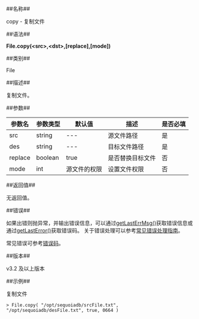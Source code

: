##名称##

copy - 复制文件

##语法##

**File.copy(\<src\>,\<dst\>,\[replace\],\[mode\])**

##类别##

File

##描述##

复制文件。

##参数##

| 参数名  | 参数类型 | 默认值       | 描述             | 是否必填 |
| ------- | -------- | ------------ | ---------------- | -------- |
| src     | string   | ---          | 源文件路径       | 是       |
| des     | string   | ---          | 目标文件路径     | 是       |
| replace | boolean  | true        | 是否替换目标文件 | 否       |
| mode    | int      | 源文件的权限 | 设置文件权限     | 否       |

##返回值##

无返回值。

##错误##

如果出错则抛异常，并输出错误信息，可以通过[getLastErrMsg()](manual/Manual/Sequoiadb_Command/Global/getLastErrMsg.md)获取错误信息或通过[getLastError()](manual/Manual/Sequoiadb_Command/Global/getLastError.md)获取错误码。
关于错误处理可以参考[常见错误处理指南](manual/FAQ/faq_sdb.md)。

常见错误可参考[错误码](manual/Manual/Sequoiadb_error_code.md)。

##版本##

v3.2 及以上版本

##示例##

复制文件

```lang-javascript
> File.copy( "/opt/sequoiadb/srcFile.txt", "/opt/sequoiadb/desFile.txt", true, 0664 )
```